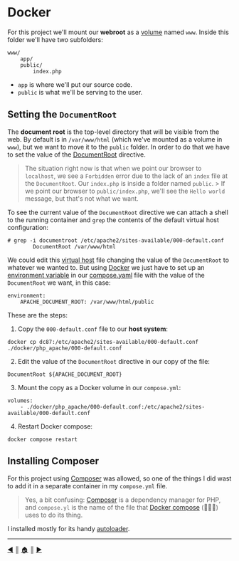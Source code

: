 # Docker
For this project we'll mount our **webroot** as a [volume](https://docs.docker.com/compose/compose-file/compose-file-v3/#volumes) named `www`. Inside this folder we'll have two subfolders:
```
www/
    app/
    public/
        index.php
```

* `app` is where we'll put our source code.
* `public` is what we'll be serving to the user.

## Setting the `DocumentRoot`
The **document root** is the top-level directory that will be visible from the web. By default is in `/var/www/html` (which we've mounted as a volume in `www`), but we want to move it to the `public` folder. In order to do that we have to set the value of the [DocumentRoot](https://httpd.apache.org/docs/2.4/mod/core.html#documentroot) directive.

> The situation right now is that when we point our browser to `localhost`, we see a `Forbidden` error due to the lack of an `index` file at the `DocumentRoot`. Our `index.php` is inside a folder named `public`. > If we point our browser to `public/index.php`, we'll see the `Hello world` message, but that's not what we want.

To see the current value of the `DocumentRoot` directive we can attach a shell to the running container and `grep` the contents of the default virtual host configuration:
```
# grep -i documentroot /etc/apache2/sites-available/000-default.conf 
        DocumentRoot /var/www/html
```

We could edit this [virtual host](https://httpd.apache.org/docs/2.4/vhosts/index.html) file changing the value of the `DocumentRoot` to whatever we wanted to. But using [Docker](https://docs.docker.com/compose/) we just have to set up an [environment variable](https://docs.docker.com/compose/environment-variables/) in our [compose.yaml](https://docs.docker.com/compose/compose-file/) file with the value of the `DocumentRoot` we want, in this case:
```
environment:
    APACHE_DOCUMENT_ROOT: /var/www/html/public
```

These are the steps:

1. Copy the `000-default.conf` file to our **host system**:
```
docker cp dc87:/etc/apache2/sites-available/000-default.conf ./docker/php_apache/000-default.conf
```

2. Edit the value of the `DocumentRoot` directive in our copy of the file:
```
DocumentRoot ${APACHE_DOCUMENT_ROOT}
```

3. Mount the copy as a Docker volume in our `compose.yml`:
```
volumes:
    - ./docker/php_apache/000-default.conf:/etc/apache2/sites-available/000-default.conf
```

4. Restart Docker compose:
```
docker compose restart
```

## Installing Composer
For this project using [Composer](https://getcomposer.org/) was allowed, so one of the things I did wast to add it in a separate container in my `compose.yml` file.

> Yes, a bit confusing: [Composer](https://getcomposer.org/) is a dependency manager for PHP, and `compose.yl` is the name of the file that [Docker compose](https://docs.docker.com/compose/) (🤦🏻‍♂️) uses to do its thing.

I installed mostly for its handy [autoloader](https://getcomposer.org/doc/articles/autoloader-optimization.md).

---
[:arrow_backward:][back] ║ [:house:][home] ║ [:arrow_forward:][next]

<!-- navigation -->
[home]: ../README.md
[back]: ./docker.md
[next]: ./router.md